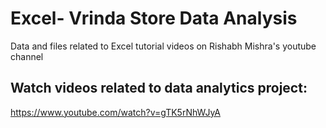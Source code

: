 # Excel- Vrinda Store Data Analysis 
Data and files related to Excel tutorial videos on Rishabh Mishra's youtube channel 

## Watch videos related to data analytics project: 
https://www.youtube.com/watch?v=gTK5rNhWJyA 
